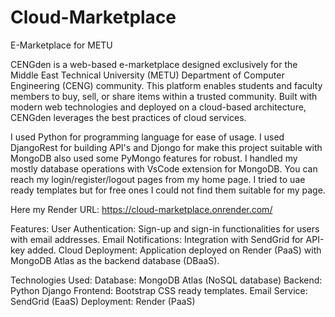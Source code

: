 # Cloud-Marketplace
 E-Marketplace for METU

 
CENGden is a web-based e-marketplace designed exclusively for the Middle East Technical University (METU) Department of Computer Engineering (CENG) community. This platform enables students and faculty members to buy, sell, or share items within a trusted community. Built with modern web technologies and deployed on a cloud-based architecture, CENGden leverages the best practices of cloud services.

I used Python for programming language for ease of usage. I used DjangoRest for building API's and Djongo for make this project suitable with MongoDB also used some PyMongo features for robust. 
I handled my mostly database operations with VsCode extension for MongoDB. You can reach my login/register/logout pages from my home page. I tried to uae ready templates but for free ones I could not find them suitable for my page.

Here my Render URL: https://cloud-marketplace.onrender.com/

Features:
    User Authentication: Sign-up and sign-in functionalities for users with email addresses.
    Email Notifications: Integration with SendGrid for API-key added.
    Cloud Deployment: Application deployed on Render (PaaS) with MongoDB Atlas as the backend database (DBaaS).


Technologies Used:
    Database: MongoDB Atlas (NoSQL database)
    Backend: Python Django
    Frontend: Bootstrap CSS ready templates.
    Email Service: SendGrid (EaaS)
    Deployment: Render (PaaS)



